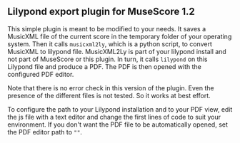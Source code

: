 Lilypond export plugin for MuseScore 1.2
-----

This simple plugin is meant to be modified to your needs. It saves a MusicXML file of the current score in the temporary folder of your operating system. Then it calls `musicxml2ly`, which is a python script, to convert MusicXML to lilypond file. MusicXML2Ly is part of your lilypond install and not part of MuseScore or this plugin. In turn, it calls `lilypond` on this Lilypond file and produce a PDF. The PDF is then opened with the configured PDF editor.

Note that there is no error check in this version of the plugin. Even the presence of the different files is not tested. So it works at best effort.

To configure the path to your Lilypond installation and to your PDF view, edit the js file with a text editor and change the first lines of code to suit your environment. If you don't want the PDF file to be automatically opened, set the PDF editor path to `""`.
